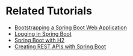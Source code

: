 # Related Tutorials

- [Bootstrapping a Spring Boot Web Application](https://springexamples.com/bootstrapping-web-application/)
- [Logging in Spring Boot](https://springexamples.com/spring-boot-logging/)
- [Spring Boot with H2](https://springexamples.com/spring-boot-with-h2/)
- [Creating REST APIs with Spring Boot](https://springexamples.com/rest-with-spring-boot/)